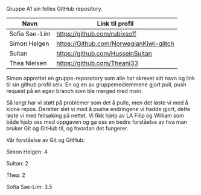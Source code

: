 
Gruppe A1 sin felles GitHub repository.


|Navn|Link til profil|
|---|---|
|Sofia Sae-Lim|https://github.com/rubixsoff|
|Simon Helgen|https://Github.com/NorwegianKiwi-glitch|
|Sultan|https://github.com/HusseinSultan|
|Thea Nielsen|https://github.com/Theani33|


Simon opprettet en gruppe-reposetory som alle har skrevet sitt navn og 
link til sin github profil selv. En og en av gruppemedlemmene gjort 
pull, push request på en egen branch som ble merged med main.

Så langt har vi støtt på problemer som det å pulle, men det løste vi med å klone repos. Deretter slet vi med å pushe endringene vi hadde gjort, dette løste vi med feilsøking på nettet. Vi fikk hjelp av LA Filip og William som både hjalp oss med oppgaven og ga oss en bedre forståelse av hva man bruker Git og GitHub til, og hvordan det fungerer.

Vår forståelse av Git og GitHub: 

Simon Helgen: 4

Sultan: 2

Thea: 2

Sofia Sae-Lim: 3.5


